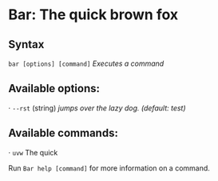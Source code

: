 # **Bar**: The quick brown fox

## Syntax
  `bar [options] [command]` *Executes a command*

## Available options:
  · `--rst` (string)          *jumps over the lazy dog.
                              (default: test)*

## Available commands:
  · `uvw`                     The quick

Run `Bar help [command]` for more information on a command.